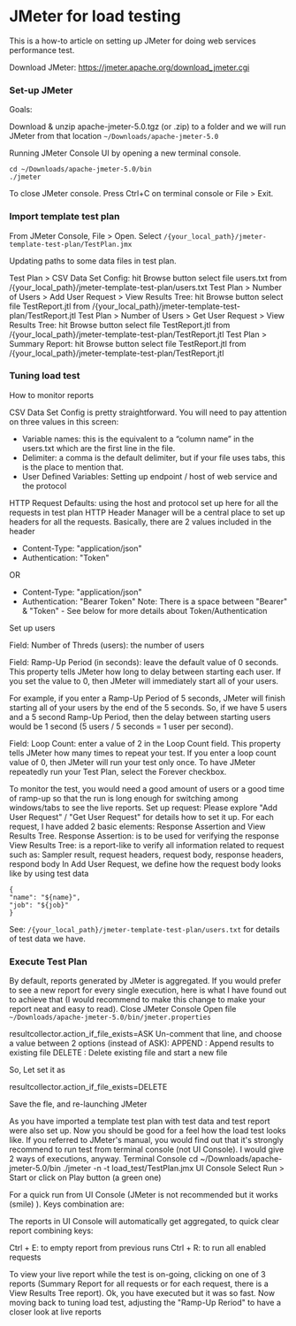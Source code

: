 # JMeter for load testing #

This is a how-to article on setting up JMeter for doing web services performance test.

Download JMeter: https://jmeter.apache.org/download_jmeter.cgi

### Set-up JMeter ###
Goals: 

Download & unzip apache-jmeter-5.0.tgz (or .zip) to a folder and we will run JMeter from that location `~/Downloads/apache-jmeter-5.0`

Running JMeter Console UI by opening a new terminal console.
```
cd ~/Downloads/apache-jmeter-5.0/bin
./jmeter
```

To close JMeter console. Press Ctrl+C on terminal console or File > Exit.


### Import template test plan ###
From JMeter Console, File > Open. Select `/{your_local_path}/jmeter-template-test-plan/TestPlan.jmx`

Updating paths to some data files in test plan.

Test Plan > CSV Data Set Config: hit Browse button select file users.txt from /{your_local_path}/jmeter-template-test-plan/users.txt
Test Plan > Number of Users > Add User Request > View Results Tree: hit Browse button select file TestReport.jtl from /{your_local_path}/jmeter-template-test-plan/TestReport.jtl
Test Plan > Number of Users > Get User Request > View Results Tree: hit Browse button select file TestReport.jtl from /{your_local_path}/jmeter-template-test-plan/TestReport.jtl
Test Plan > Summary Report: hit Browse button select file TestReport.jtl from /{your_local_path}/jmeter-template-test-plan/TestReport.jtl

### Tuning load test ###

How to monitor reports

CSV Data Set Config is pretty straightforward.
You will need to pay attention on three values in this screen:
- Variable names: this is the equivalent to a “column name” in the users.txt which are the first line in the file.
- Delimiter: a comma is the default delimiter, but if your file uses tabs, this is the place to mention that.
- User Defined Variables: Setting up endpoint / host of web service and the protocol

HTTP Request Defaults: using the host and protocol set up here for all the requests in test plan
HTTP Header Manager will be a central place to set up headers for all the requests. 
Basically, there are 2 values included in the header
- Content-Type: "application/json"
- Authentication: "Token"
 
OR
 
- Content-Type: "application/json"
- Authentication: "Bearer Token"
Note: There is a space between "Bearer" & "Token" - See below for more details about Token/Authentication

Set up users

Field: Number of Threds (users): the number of users

Field: Ramp-Up Period (in seconds): leave the default value of 0 seconds. This property tells JMeter how long to delay between starting each user. If you set the value to 0, then JMeter will immediately start all of your users.

For example, if you enter a Ramp-Up Period of 5 seconds, JMeter will finish starting all of your users by the end of the 5 seconds. So, if we have 5 users and a 5 second Ramp-Up Period, then the delay between starting users would be 1 second (5 users / 5 seconds = 1 user per second).

Field: Loop Count: enter a value of 2 in the Loop Count field. This property tells JMeter how many times to repeat your test. If you enter a loop count value of 0, then JMeter will run your test only once. To have JMeter repeatedly run your Test Plan, select the Forever checkbox.



To monitor the test, you would need a good amount of users or a good time of ramp-up so that the run is long enough for switching among windows/tabs to see the live reports.
Set up request: Please explore "Add User Request" / "Get User Request" for details how to set it up. For each request, I have added 2 basic elements: Response Assertion and View Results Tree.
Response Assertion: is to be used for verifying the response
View Results Tree: is a report-like to verify all information related to request such as: Sampler result, request headers, request body, response headers, respond body
In Add User Request, we define how the request body looks like by using test data
```
{
"name": "${name}",
"job": "${job}"
}
```
See: `/{your_local_path}/jmeter-template-test-plan/users.txt` for details of test data we have.

### Execute Test Plan ###

By default, reports generated by JMeter is aggregated. If you would prefer to see a new report for every single execution, here is what I have found out to achieve that (I would recommend to make this change to make your report neat and easy to read).
Close JMeter Console
Open file `~/Downloads/apache-jmeter-5.0/bin/jmeter.properties`

resultcollector.action_if_file_exists=ASK
Un-comment that line, and choose a value between 2 options (instead of ASK):
APPEND : Append results to existing file
DELETE : Delete existing file and start a new file

So, Let set it as

resultcollector.action_if_file_exists=DELETE

Save the fle, and re-launching JMeter

As you have imported a template test plan with test data and test report were also set up. Now you should be good for a feel how the load test looks like. If you referred to JMeter's manual, you would find out that it's strongly recommend to run test from terminal console (not UI Console). I would give 2 ways of executions, anyway.
Terminal Console
cd ~/Downloads/apache-jmeter-5.0/bin
./jmeter -n -t load_test/TestPlan.jmx
UI Console
Select Run > Start or click on Play button (a green one)

For a quick run from UI Console (JMeter is not recommended but it works (smile) ). Keys combination are:

The reports in UI Console will automatically get aggregated, to quick clear report combining keys:

Ctrl + E: to empty report from previous runs
Ctrl + R: to run all enabled requests

To view your live report while the test is on-going, clicking on one of 3 reports (Summary Report for all requests or for each request, there is a View Results Tree report).
Ok, you have executed but it was so fast. Now moving back to tuning load test, adjusting the "Ramp-Up Reriod" to have a closer look at live reports
